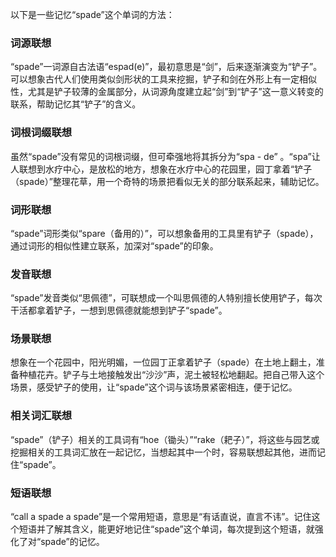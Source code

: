 以下是一些记忆“spade”这个单词的方法：

### 词源联想
“spade”一词源自古法语“espad(e)”，最初意思是“剑”，后来逐渐演变为“铲子”。可以想象古代人们使用类似剑形状的工具来挖掘，铲子和剑在外形上有一定相似性，尤其是铲子较薄的金属部分，从词源角度建立起“剑”到“铲子”这一意义转变的联系，帮助记忆其“铲子”的含义。

### 词根词缀联想
虽然“spade”没有常见的词根词缀，但可牵强地将其拆分为“spa - de” 。“spa”让人联想到水疗中心，是放松的地方，想象在水疗中心的花园里，园丁拿着“铲子（spade）”整理花草，用一个奇特的场景把看似无关的部分联系起来，辅助记忆。

### 词形联想
“spade”词形类似“spare（备用的）”，可以想象备用的工具里有铲子（spade），通过词形的相似性建立联系，加深对“spade”的印象。

### 发音联想
“spade”发音类似“思佩德”，可联想成一个叫思佩德的人特别擅长使用铲子，每次干活都拿着铲子，一想到思佩德就能想到铲子“spade”。

### 场景联想
想象在一个花园中，阳光明媚，一位园丁正拿着铲子（spade）在土地上翻土，准备种植花卉。铲子与土地接触发出“沙沙”声，泥土被轻松地翻起。把自己带入这个场景，感受铲子的使用，让“spade”这个词与该场景紧密相连，便于记忆。

### 相关词汇联想
“spade”（铲子）相关的工具词有“hoe（锄头）”“rake（耙子）”，将这些与园艺或挖掘相关的工具词汇放在一起记忆，当想起其中一个时，容易联想起其他，进而记住“spade”。

### 短语联想
“call a spade a spade”是一个常用短语，意思是“有话直说，直言不讳”。记住这个短语并了解其含义，能更好地记住“spade”这个单词，每次提到这个短语，就强化了对“spade”的记忆。 